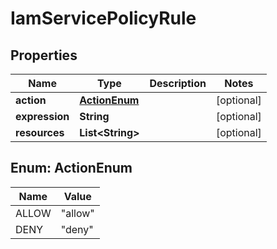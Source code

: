

# IamServicePolicyRule


## Properties

| Name | Type | Description | Notes |
|------------ | ------------- | ------------- | -------------|
|**action** | [**ActionEnum**](#ActionEnum) |  |  [optional] |
|**expression** | **String** |  |  [optional] |
|**resources** | **List&lt;String&gt;** |  |  [optional] |



## Enum: ActionEnum

| Name | Value |
|---- | -----|
| ALLOW | &quot;allow&quot; |
| DENY | &quot;deny&quot; |



